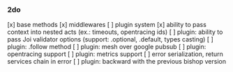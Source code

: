 ### 2do
[x] base methods
[x] middlewares
[ ] plugin system
[x] ability to pass context into nested acts (ex.: timeouts, opentracing ids)
[ ] plugin: ability to pass Joi validator options (support: .optional, .default, types casting)
[ ] plugin: .follow method
[ ] plugin: mesh over google pubsub
[ ] plugin: opentracing support
[ ] plugin: metrics support
[ ] error serialization, return services chain in error
[ ] plugin: backward with the previous bishop version
